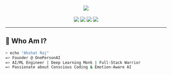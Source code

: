 
<h1 align="center">
  <img src="https://readme-typing-svg.herokuapp.com?font=Fira+Code&weight=600&pause=1000&color=00F7FF&center=true&vCenter=true&width=435&lines=Hey+👋,+I'm+Akshat+Raj!;AI+Engineer+%7C+Cyber+Coder+%7C+Spiritual+Technologist" />
</h1>

<div align="center">
  <img src="https://img.shields.io/badge/Code-Python-blue?style=for-the-badge&logo=python" />
  <img src="https://img.shields.io/badge/Mind-JavaScript-yellow?style=for-the-badge&logo=javascript" />
  <img src="https://img.shields.io/badge/Spirit-OpenCV-green?style=for-the-badge&logo=opencv" />
  <img src="https://img.shields.io/badge/Stack-React-61DAFB?style=for-the-badge&logo=react" />
</div>

---

## 🧠 Who Am I?

```bash
> echo "Akshat Raj"
=> Founder @ OnePersonAI
=> AI/ML Engineer | Deep Learning Monk | Full-Stack Warrior
=> Passionate about Conscious Coding & Emotion-Aware AI
